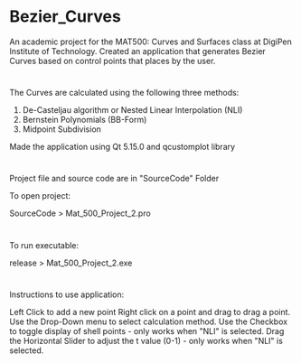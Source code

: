 # Bezier_Curves
An academic project for the MAT500: Curves and Surfaces class at DigiPen Institute of Technology. Created an application that generates Bezier Curves based on control points that places by the user.
#
The Curves are calculated using the following three methods:

1. De-Casteljau algorithm or Nested Linear Interpolation (NLI)
2. Bernstein Polynomials (BB-Form)
3. Midpoint Subdivision

Made the application using Qt 5.15.0 and qcustomplot library
#
Project file and source code are in "SourceCode" Folder

To open project:

SourceCode > Mat_500_Project_2.pro
#
To run executable:

release > Mat_500_Project_2.exe
#
Instructions to use application:

Left Click to add a new point Right click on a point and drag to drag a point. Use the Drop-Down menu to select calculation method. Use the Checkbox to toggle display of shell points - only works when "NLI" is selected. Drag the Horizontal Slider to adjust the t value (0-1) - only works when "NLI" is selected.
